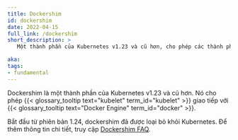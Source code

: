 ```yaml
---
title: Dockershim
id: dockershim
date: 2022-04-15
full_link: /dockershim
short_description: >
   Một thành phần của Kubernetes v1.23 và cũ hơn, cho phép các thành phần trong hệ thống Kubernetes giao tiếp với Docker Engine.

aka:
tags:
- fundamental
---
```

Dockershim là một thành phần của Kubernetes v1.23 và cũ hơn. Nó cho phép {{< glossary_tooltip text="kubelet" term_id="kubelet" >}}
giao tiếp với {{< glossary_tooltip text="Docker Engine" term_id="docker" >}}.

<!--more-->

Bắt đầu từ phiên bản 1.24, dockershim đã được loại bỏ khỏi Kubernetes. Để thêm thông tin chi tiết, truy cập [Dockershim FAQ](/dockershim).